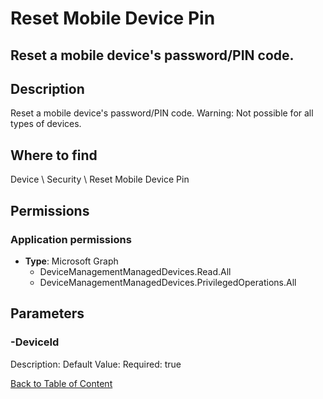# Reset Mobile Device Pin

## Reset a mobile device's password/PIN code.

## Description
Reset a mobile device's password/PIN code. Warning: Not possible for all types of devices.

## Where to find
Device \ Security \ Reset Mobile Device Pin

## Permissions
### Application permissions
- **Type**: Microsoft Graph
  - DeviceManagementManagedDevices.Read.All
  - DeviceManagementManagedDevices.PrivilegedOperations.All


## Parameters
### -DeviceId
Description: 
Default Value: 
Required: true


[Back to Table of Content](../../../README.md)

